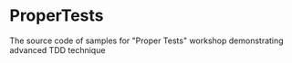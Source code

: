 ProperTests
===========

The source code of samples for "Proper Tests" workshop demonstrating advanced TDD technique